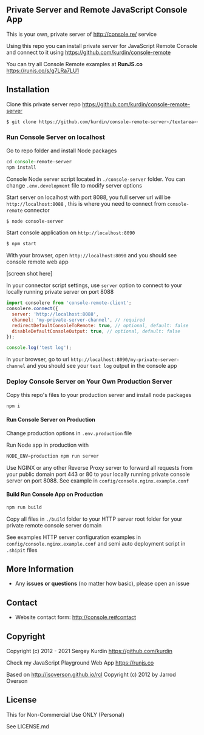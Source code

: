 ## Private Server and Remote JavaScript Console App

This is your own, private server of http://console.re/ service

Using this repo you can install private server for JavaScript Remote Console and connect to it using https://github.com/kurdin/console-remote

You can try all Console Remote examples at **RunJS.co** <a href="https://runjs.co/s/g7LRa7LU1">https://runjs.co/s/g7LRa7LU1</a>

## Installation

Clone this private server repo https://github.com/kurdin/console-remote-server

```sh
$ git clone https://github.com/kurdin/console-remote-server</textarea></pre></p>
```

### Run Console Server on localhost

Go to repo folder and install Node packages

```js
cd console-remote-server
npm install
```

Console Node server script located in `./console-server` folder. You can change `.env.development` file to modify server options

Start server on localhost with port 8088, you full server url will be `http://localhost:8088` , this is where you need to connect from `console-remote` connector

```sh
$ node console-server
```

Start console application on `http://localhost:8090`

```sh
$ npm start
```

With your browser, open `http://localhost:8090` and you should see console remote web app

[screen shot here]

In your connector script settings, use `server` option to connect to your locally running private server on port 8088

```js
import consolere from 'console-remote-client';
consolere.connect({
  server: 'http://localhost:8088',
  channel: 'my-private-server-channel', // required
  redirectDefaultConsoleToRemote: true, // optional, default: false
  disableDefaultConsoleOutput: true, // optional, default: false
});

console.log('test log');
```

In your browser, go to url `http://localhost:8090/my-private-server-channel` and you should see your `test log` output in the console app

### Deploy Console Server on Your Own Production Server

Copy this repo's files to your production server and install node packages

```js
npm i
```

#### Run Console Server on Production

Change production options in `.env.production` file

Run Node app in production with

```js
NODE_ENV=production npm run server
```

Use NGINX or any other Reverse Proxy server to forward all requests from your public domain port 443 or 80 to your locally running private console server on port 8088. See example in `config/console.nginx.example.conf`

#### Build Run Console App on Production

```js
npm run build
```

Copy all files in `./build` folder to your HTTP server root folder for your private remote console server domain

See examples HTTP server configuration examples in `config/console.nginx.example.conf` and semi auto deployment script in `.shipit` files

## More Information

- Any **issues or questions** (no matter how basic), please open an issue

## Contact

- Website contact form: http://console.re#contact

## Copyright

Copyright (c) 2012 - 2021 Sergey Kurdin https://github.com/kurdin

Check my JavaScript Playground Web App https://runjs.co

Based on http://jsoverson.github.io/rcl
Copyright (c) 2012 by Jarrod Overson

## License

This for Non-Commercial Use ONLY (Personal)

See LICENSE.md
